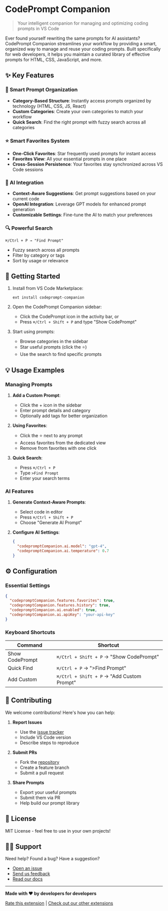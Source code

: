# CodePrompt Companion

> Your intelligent companion for managing and optimizing coding prompts in VS Code

Ever found yourself rewriting the same prompts for AI assistants? CodePrompt Companion streamlines your workflow by providing a smart, organized way to manage and reuse your coding prompts. Built specifically for web developers, it helps you maintain a curated library of effective prompts for HTML, CSS, JavaScript, and more.

## ✨ Key Features

### 🎯 Smart Prompt Organization
- **Category-Based Structure**: Instantly access prompts organized by technology (HTML, CSS, JS, React)
- **Custom Categories**: Create your own categories to match your workflow
- **Quick Search**: Find the right prompt with fuzzy search across all categories

### ⭐ Smart Favorites System
- **One-Click Favorites**: Star frequently used prompts for instant access
- **Favorites View**: All your essential prompts in one place
- **Cross-Session Persistence**: Your favorites stay synchronized across VS Code sessions

### 🤖 AI Integration
- **Context-Aware Suggestions**: Get prompt suggestions based on your current code
- **OpenAI Integration**: Leverage GPT models for enhanced prompt generation
- **Customizable Settings**: Fine-tune the AI to match your preferences

### 🔍 Powerful Search
```
⌘/Ctrl + P → "Find Prompt"
```
- Fuzzy search across all prompts
- Filter by category or tags
- Sort by usage or relevance

## 🚀 Getting Started

1. Install from VS Code Marketplace:
   ```
   ext install codeprompt-companion
   ```

2. Open the CodePrompt Companion sidebar:
   - Click the CodePrompt icon in the activity bar, or
   - Press `⌘/Ctrl + Shift + P` and type "Show CodePrompt"

3. Start using prompts:
   - Browse categories in the sidebar
   - Star useful prompts (click the ⭐)
   - Use the search to find specific prompts

## 💡 Usage Examples

### Managing Prompts
1. **Add a Custom Prompt**:
   - Click the + icon in the sidebar
   - Enter prompt details and category
   - Optionally add tags for better organization

2. **Using Favorites**:
   - Click the ⭐ next to any prompt
   - Access favorites from the dedicated view
   - Remove from favorites with one click

3. **Quick Search**:
   - Press `⌘/Ctrl + P`
   - Type `>Find Prompt`
   - Enter your search terms

### AI Features
1. **Generate Context-Aware Prompts**:
   - Select code in editor
   - Press `⌘/Ctrl + Shift + P`
   - Choose "Generate AI Prompt"

2. **Configure AI Settings**:
   ```json
   {
     "codepromptCompanion.ai.model": "gpt-4",
     "codepromptCompanion.ai.temperature": 0.7
   }
   ```

## ⚙️ Configuration

### Essential Settings
```json
{
  "codepromptCompanion.features.favorites": true,
  "codepromptCompanion.features.history": true,
  "codepromptCompanion.ai.enabled": true,
  "codepromptCompanion.ai.apiKey": "your-api-key"
}
```

### Keyboard Shortcuts
| Command | Shortcut |
|---------|----------|
| Show CodePrompt | `⌘/Ctrl + Shift + P` → "Show CodePrompt" |
| Quick Find | `⌘/Ctrl + P` → ">Find Prompt" |
| Add Custom | `⌘/Ctrl + Shift + P` → "Add Custom Prompt" |

## 🤝 Contributing

We welcome contributions! Here's how you can help:

1. **Report Issues**
   - Use the [issue tracker](https://github.com/Mizokuiam/CodePrompt-Companion/issues)
   - Include VS Code version
   - Describe steps to reproduce

2. **Submit PRs**
   - Fork the [repository](https://github.com/Mizokuiam/CodePrompt-Companion)
   - Create a feature branch
   - Submit a pull request

3. **Share Prompts**
   - Export your useful prompts
   - Submit them via PR
   - Help build our prompt library

## 📄 License

MIT License - feel free to use in your own projects!

## 🙋‍♂️ Support

Need help? Found a bug? Have a suggestion?
- [Open an issue](https://github.com/Mizokuiam/CodePrompt-Companion/issues)
- [Send us feedback](https://github.com/Mizokuiam/CodePrompt-Companion/issues)
- [Read our docs](https://github.com/Mizokuiam/CodePrompt-Companion/wiki)

---

**Made with ❤️ by developers for developers**

[Rate this extension](https://marketplace.visualstudio.com/items?itemName=codeprompt-companion) | [Check out our other extensions]()
